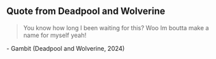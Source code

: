 ## Quote from Deadpool and Wolverine

> You know how long I been waiting for this? Woo Im boutta make a name for myself yeah!

\- Gambit
(Deadpool and Wolverine, 2024) 